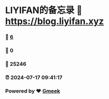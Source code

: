 # LIYIFAN的备忘录 :link: https://blog.liyifan.xyz 
### :page_facing_up: [6](https://blog.liyifan.xyz/tag.html) 
### :speech_balloon: 0 
### :hibiscus: 25246 
### :alarm_clock: 2024-07-17 09:41:17 
### Powered by :heart: [Gmeek](https://github.com/Meekdai/Gmeek)
